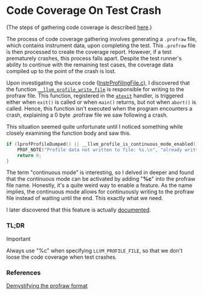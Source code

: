 # Code Coverage On Test Crash
(The steps of gathering code coverage is described [here](../articles/CodeCoverage.md#build-and-run).)

The process of code coverage gathering involves generating a `.profraw` file, which contains instrument data, upon completing the test. This `.profraw` file is then processed to create the coverage report. However, if a test prematurely crashes, this process falls apart. Despite the test runner's ability to continue with the remaining test cases, the coverage data compiled up to the point of the crash is lost.

Upon investigating the source code ([InstrProfilingFile.c](https://github.com/llvm/llvm-project/blob/f7ab79f33ef5609a2d8519cbfc676842d617eeb3/compiler-rt/lib/profile/InstrProfilingFile.c)), I discovered that the function [`__llvm_profile_write_file`](https://github.com/llvm/llvm-project/blob/f7ab79f33ef5609a2d8519cbfc676842d617eeb3/compiler-rt/lib/profile/InstrProfilingFile.c#L1033) is responsible for writing to the profraw file. This function, registered in the [`atexit`](https://developer.apple.com/library/archive/documentation/System/Conceptual/ManPages_iPhoneOS/man3/atexit.3.html) handler, is triggered either when `exit()` is called or when `main()` returns, but not when `abort()` is called. Hence, this function isn't executed when the program encounters a crash, explaining a 0 byte .profraw file we saw following a crash.

This situation seemed quite unfortunate until I noticed something while closely examining the function body and saw this.
```c
if (lprofProfileDumped() || __llvm_profile_is_continuous_mode_enabled()) {
    PROF_NOTE("Profile data not written to file: %s.\n", "already written");
    return 0;
}
```

The term "continuous mode" is interesting, so I delved in deeper and found that the continuous mode can be activated by adding "**%c**" into the profraw file name. Honestly, it's a quite weird way to enable a feature. As the name implies, the continuous mode allows for continuously writing to the profraw file instead of waiting until the end. This exactly what we need.

I later discovered that this feature is actually [documented](https://clang.llvm.org/docs/SourceBasedCodeCoverage.html#running-the-instrumented-program).

### TL;DR
> [!IMPORTANT]
> Always use "%c" when specifying `LLVM_PROFILE_FILE`, so that we don't loose the code coverage when test crashes.

### References
[Demystifying the profraw format](https://leodido.dev/demystifying-profraw/)
